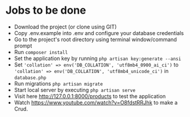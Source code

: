 # Jobs to be done

- Download the project (or clone using GIT)
- Copy .env.example into .env and configure your database credentials
- Go to the project's root directory using terminal window/command prompt
- Run `composer install`
- Set the application key by running `php artisan key:generate --ansi`
- Set `'collation' => env('DB_COLLATION', 'utf8mb4_0900_ai_ci')` to `'collation' => env('DB_COLLATION', 'utf8mb4_unicode_ci')` in `database.php`
- Run migrations `php artisan migrate`
- Start local server by executing `php artisan serve`
- Visit here <http://127.0.0.1:8000/products> to test the application
- Watch <https://www.youtube.com/watch?v=O8fdstRRJhk> to make a Crud.
